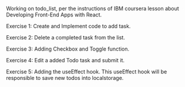 Working on todo_list, per the instructions of IBM coursera lesson about Developing Front-End Apps with React.

Exercise 1: Create and Implement code to add task.

Exercise 2: Delete a completed task from the list.

Exercise 3: Adding Checkbox and Toggle function.

Exercise 4: Edit a added Todo task and submit it.

Exercise 5: Adding the useEffect hook. This useEffect hook will be responsible to save new todos into localstorage.
